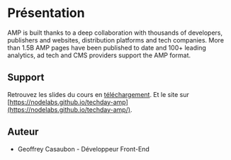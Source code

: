 # Présentation

AMP is built thanks to a deep collaboration with thousands of developers, publishers and websites, distribution platforms and tech companies. More than 1.5B AMP pages have been published to date and 100+ leading analytics, ad tech and CMS providers support the AMP format.

## Support

Retrouvez les slides du cours en [téléchargement](https://nodelabs.github.io/techday-amp/_supports/slides.pptx).
Et le site sur [https://nodelabs.github.io/techday-amp](https://nodelabs.github.io/techday-amp/).

## Auteur

- Geoffrey Casaubon - Développeur Front-End

